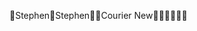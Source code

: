 Stephen                                               S t e p h e n         C o u r i e r   N e w                                                       